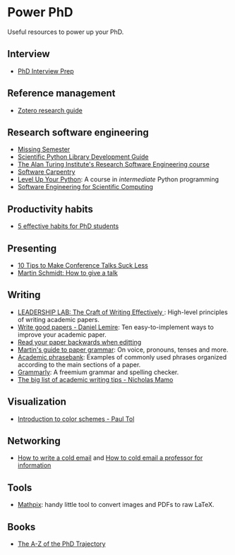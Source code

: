 # Power PhD
Useful resources to power up your PhD.

## Interview
- [PhD Interview Prep](https://twitter.com/sidgairo18/status/1606029297537257472)

## Reference management
- [Zotero research guide](https://research.library.gsu.edu/c.php?g=115275&p=750658)

## Research software engineering
- [Missing Semester](https://missing.csail.mit.edu/)
- [Scientific Python Library Development Guide](https://learn.scientific-python.org/development/)
- [The Alan Turing Institute's Research Software Engineering course](https://github.com/alan-turing-institute/rse-course)
- [Software Carpentry](https://software-carpentry.org/lessons/)
- [Level Up Your Python](https://henryiii.github.io/level-up-your-python/notebooks/0%20Intro.html#): A course in _intermediate_ Python programming
- [Software Engineering for Scientific Computing](https://henryiii.github.io/se-for-sci/content/intro.html)

## Productivity habits
- [5 effective habits for PhD students](https://twitter.com/raulpacheco/status/1576353106710831104?s=12&t=7JVkTty89Q-klR5WCIk5aQ)

## Presenting
- [10 Tips to Make Conference Talks Suck Less](https://www.morling.dev/blog/ten-tips-make-conference-talks-suck-less/)
- [Martin Schmidt: How to give a talk](https://static1.squarespace.com/static/5a8198f7d74cffd8f0272059/t/62d6f00d9d944216cffb3f97/1658253338777/how-to-give-a-talk.pdf)

## Writing
- [LEADERSHIP LAB: The Craft of Writing Effectively ](https://www.youtube.com/watch?v=vtIzMaLkCaM): High-level principles of writing academic papers.
- [Write good papers - Daniel Lemire](https://lemire.me/blog/rules-to-write-a-good-research-paper/): Ten easy-to-implement ways to improve your academic paper.
- [Read your paper backwards when editting](https://twitter.com/random_walker/status/1581674801101303810?s=20)
- [Martin's guide to paper grammar](https://www.extragalactic.info/~mjh/paper-grammar.html): On voice, pronouns, tenses and more. 
- [Academic phrasebank](https://www.phrasebank.manchester.ac.uk/): Examples of commonly used phrases organized according to the main sections of a paper.
- [Grammarly](https://app.grammarly.com/): A freemium grammar and spelling checker. 
- [The big list of academic writing tips - Nicholas Mamo](https://nicholasmamo.github.io/posts/big-list-academic-writing-tips/)


## Visualization
- [Introduction to color schemes - Paul Tol](https://personal.sron.nl/~pault/)

## Networking
- [How to write a cold email](https://sriramk.com/coldemail) and [How to cold email a professor for information](https://www.academictransfer.com/en/blog/how-to-cold-email-a-professor-for-information/)

## Tools
- [Mathpix](https://mathpix.com/): handy little tool to convert images and PDFs to raw LaTeX. 

## Books
- [The A-Z of the PhD Trajectory](https://link.springer.com/book/10.1007/978-3-319-77425-1)

[comment]: # (Comprehensive guide on the general PhD trajectory. I find it too verbose, but it's a good reference.)
